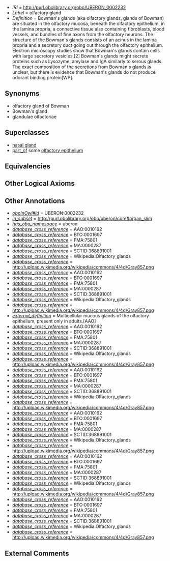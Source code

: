  * *IRI* = http://purl.obolibrary.org/obo/UBERON_0002232
 * *Label* = olfactory gland
 * *Definition* = Bowman's glands (aka olfactory glands, glands of Bowman) are situated in the olfactory mucosa, beneath the olfactory epithelium, in the lamina propria, a connective tissue also containing fibroblasts, blood vessels, and bundles of fine axons from the olfactory neurons. The structure of the Bowman's glands consists of an acinus in the lamina propria and a secretory duct going out through the olfactory epithelium. Electron microscopy studies show that Bowman's glands contain cells with large secretory vesicles.[2] Bowman's glands might secrete proteins such as Lysozyme, amylase and IgA similarly to serous glands. The exact composition of the secretions from Bowman's glands is unclear, but there is evidence that Bowman's glands do not produce odorant binding protein[WP].

## Synonyms

 * olfactory gland of Bowman
 * Bowman's gland
 * glandulae olfactoriae

## Superclasses

 * [nasal gland](../../UBERON/78/UBERON_0012278.md)
 * [part_of](../../BFO/50/BFO_0000050.md) some [olfactory epithelium](../../UBERON/97/UBERON_0001997.md)

## Equivalencies


## Other Logical Axioms


## Other Annotations

 * *[oboInOwl#id](../../id/oboInOwl#id.md)* = UBERON:0002232
 * *[in_subset](../../et/oboInOwl#inSubset.md)* = http://purl.obolibrary.org/obo/uberon/core#organ_slim
 * *[has_obo_namespace](../../ce/oboInOwl#hasOBONamespace.md)* = uberon
 * *[database_cross_reference](../../ef/oboInOwl#hasDbXref.md)* = AAO:0010162
 * *[database_cross_reference](../../ef/oboInOwl#hasDbXref.md)* = BTO:0001697
 * *[database_cross_reference](../../ef/oboInOwl#hasDbXref.md)* = FMA:75801
 * *[database_cross_reference](../../ef/oboInOwl#hasDbXref.md)* = MA:0000287
 * *[database_cross_reference](../../ef/oboInOwl#hasDbXref.md)* = SCTID:368891001
 * *[database_cross_reference](../../ef/oboInOwl#hasDbXref.md)* = Wikipedia:Olfactory_glands
 * *[database_cross_reference](../../ef/oboInOwl#hasDbXref.md)* = http://upload.wikimedia.org/wikipedia/commons/4/4d/Gray857.png
 * *[database_cross_reference](../../ef/oboInOwl#hasDbXref.md)* = AAO:0010162
 * *[database_cross_reference](../../ef/oboInOwl#hasDbXref.md)* = BTO:0001697
 * *[database_cross_reference](../../ef/oboInOwl#hasDbXref.md)* = FMA:75801
 * *[database_cross_reference](../../ef/oboInOwl#hasDbXref.md)* = MA:0000287
 * *[database_cross_reference](../../ef/oboInOwl#hasDbXref.md)* = SCTID:368891001
 * *[database_cross_reference](../../ef/oboInOwl#hasDbXref.md)* = Wikipedia:Olfactory_glands
 * *[database_cross_reference](../../ef/oboInOwl#hasDbXref.md)* = http://upload.wikimedia.org/wikipedia/commons/4/4d/Gray857.png
 * *[external_definition](../../UBPROP/01/UBPROP_0000001.md)* = Multicellular mucous glands of the olfactory epithelium, present only in adults.[AAO]
 * *[database_cross_reference](../../ef/oboInOwl#hasDbXref.md)* = AAO:0010162
 * *[database_cross_reference](../../ef/oboInOwl#hasDbXref.md)* = BTO:0001697
 * *[database_cross_reference](../../ef/oboInOwl#hasDbXref.md)* = FMA:75801
 * *[database_cross_reference](../../ef/oboInOwl#hasDbXref.md)* = MA:0000287
 * *[database_cross_reference](../../ef/oboInOwl#hasDbXref.md)* = SCTID:368891001
 * *[database_cross_reference](../../ef/oboInOwl#hasDbXref.md)* = Wikipedia:Olfactory_glands
 * *[database_cross_reference](../../ef/oboInOwl#hasDbXref.md)* = http://upload.wikimedia.org/wikipedia/commons/4/4d/Gray857.png
 * *[database_cross_reference](../../ef/oboInOwl#hasDbXref.md)* = AAO:0010162
 * *[database_cross_reference](../../ef/oboInOwl#hasDbXref.md)* = BTO:0001697
 * *[database_cross_reference](../../ef/oboInOwl#hasDbXref.md)* = FMA:75801
 * *[database_cross_reference](../../ef/oboInOwl#hasDbXref.md)* = MA:0000287
 * *[database_cross_reference](../../ef/oboInOwl#hasDbXref.md)* = SCTID:368891001
 * *[database_cross_reference](../../ef/oboInOwl#hasDbXref.md)* = Wikipedia:Olfactory_glands
 * *[database_cross_reference](../../ef/oboInOwl#hasDbXref.md)* = http://upload.wikimedia.org/wikipedia/commons/4/4d/Gray857.png
 * *[database_cross_reference](../../ef/oboInOwl#hasDbXref.md)* = AAO:0010162
 * *[database_cross_reference](../../ef/oboInOwl#hasDbXref.md)* = BTO:0001697
 * *[database_cross_reference](../../ef/oboInOwl#hasDbXref.md)* = FMA:75801
 * *[database_cross_reference](../../ef/oboInOwl#hasDbXref.md)* = MA:0000287
 * *[database_cross_reference](../../ef/oboInOwl#hasDbXref.md)* = SCTID:368891001
 * *[database_cross_reference](../../ef/oboInOwl#hasDbXref.md)* = Wikipedia:Olfactory_glands
 * *[database_cross_reference](../../ef/oboInOwl#hasDbXref.md)* = http://upload.wikimedia.org/wikipedia/commons/4/4d/Gray857.png
 * *[database_cross_reference](../../ef/oboInOwl#hasDbXref.md)* = AAO:0010162
 * *[database_cross_reference](../../ef/oboInOwl#hasDbXref.md)* = BTO:0001697
 * *[database_cross_reference](../../ef/oboInOwl#hasDbXref.md)* = FMA:75801
 * *[database_cross_reference](../../ef/oboInOwl#hasDbXref.md)* = MA:0000287
 * *[database_cross_reference](../../ef/oboInOwl#hasDbXref.md)* = SCTID:368891001
 * *[database_cross_reference](../../ef/oboInOwl#hasDbXref.md)* = Wikipedia:Olfactory_glands
 * *[database_cross_reference](../../ef/oboInOwl#hasDbXref.md)* = http://upload.wikimedia.org/wikipedia/commons/4/4d/Gray857.png
 * *[database_cross_reference](../../ef/oboInOwl#hasDbXref.md)* = AAO:0010162
 * *[database_cross_reference](../../ef/oboInOwl#hasDbXref.md)* = BTO:0001697
 * *[database_cross_reference](../../ef/oboInOwl#hasDbXref.md)* = FMA:75801
 * *[database_cross_reference](../../ef/oboInOwl#hasDbXref.md)* = MA:0000287
 * *[database_cross_reference](../../ef/oboInOwl#hasDbXref.md)* = SCTID:368891001
 * *[database_cross_reference](../../ef/oboInOwl#hasDbXref.md)* = Wikipedia:Olfactory_glands
 * *[database_cross_reference](../../ef/oboInOwl#hasDbXref.md)* = http://upload.wikimedia.org/wikipedia/commons/4/4d/Gray857.png

## External Comments

